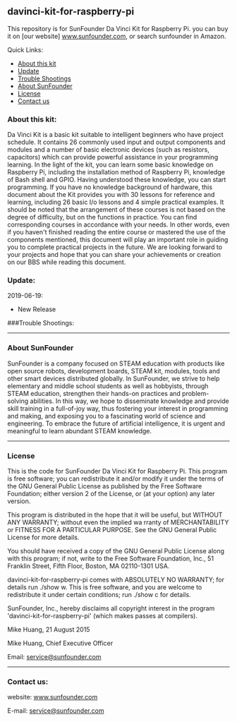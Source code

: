 ## davinci-kit-for-raspberry-pi
This repository is for SunFounder Da Vinci Kit for Raspberry Pi. you can buy it on [our website] www.sunfounder.com, or search sunfounder in Amazon.

Quick Links:

 * [About this kit](#about_this_kit)
 * [Update](#update)
 * [Trouble Shootings](#trouble)
 * [About SunFounder](#about_sunfounder)
 * [License](#license)
 * [Contact us](#contact_us)

<a id="about_this_kit"></a>
### About this kit:
Da Vinci Kit is a basic kit suitable to intelligent beginners who have project schedule. It contains 26 commonly used input and output components and modules and a number of basic electronic devices (such as resistors, capacitors) which can provide powerful assistance in your programming learning. 
In the light of the kit, you can learn some basic knowledge on Raspberry Pi, including the installation method of Raspberry Pi, knowledge of Bash shell and GPIO. Having understood these knowledge, you can start programming.
If you have no knowledge background of hardware, this document about the Kit provides you with 30 lessons for reference and learning, including 26 basic I/o lessons and 4 simple practical examples. It should be noted that the arrangement of these courses is not based on the degree of difficulty, but on the functions in practice. You can find corresponding courses in accordance with your needs. In other words, even if you haven't finished reading the entire course or mastered the use of the components mentioned, this document will play an important role in guiding you to complete practical projects in the future.
We are looking forward to your projects and hope that you can share your achievements or creation on our BBS while reading this document.

<a id="update"></a>
### Update:
2019-06-19:
 - New Release

<a id="trouble"></a>
###Trouble Shootings:

----------------------------------------------
<a id="about_sunfounder"></a>
### About SunFounder
SunFounder is a company focused on STEAM education with products like open source robots, development boards, STEAM kit, modules, tools and other smart devices distributed globally. In SunFounder, we strive to help elementary and middle school students as well as hobbyists, through STEAM education, strengthen their hands-on practices and problem-solving abilities. In this way, we hope to disseminate knowledge and provide skill training in a full-of-joy way, thus fostering your interest in programming and making, and exposing you to a fascinating world of science and engineering. To embrace the future of artificial intelligence, it is urgent and meaningful to learn abundant STEAM knowledge.

----------------------------------------------
<a id="license"></a>
### License
This is the code for SunFounder Da Vinci Kit for Raspberry Pi.
This program is free software; you can redistribute it and/or modify it under the terms of the GNU General Public License as published by the Free Software Foundation; either version 2 of the License, or (at your option) any later version.

This program is distributed in the hope that it will be useful, but WITHOUT ANY WARRANTY; without even the implied wa rranty of MERCHANTABILITY or FITNESS FOR A PARTICULAR PURPOSE. See the GNU General Public License for more details.

You should have received a copy of the GNU General Public License along with this program; if not, write to the Free Software Foundation, Inc., 51 Franklin Street, Fifth Floor, Boston, MA 02110-1301 USA.

davinci-kit-for-raspberry-pi comes with ABSOLUTELY NO WARRANTY; for details run ./show w. This is free software, and you are welcome to redistribute it under certain conditions; run ./show c for details.

SunFounder, Inc., hereby disclaims all copyright interest in the program 'davinci-kit-for-raspberry-pi' (which makes passes at compilers).

Mike Huang, 21 August 2015

Mike Huang, Chief Executive Officer

Email: service@sunfounder.com

----------------------------------------------
<a id="contact_us"></a>
### Contact us:
website:
    www.sunfounder.com

E-mail:
    service@sunfounder.com
